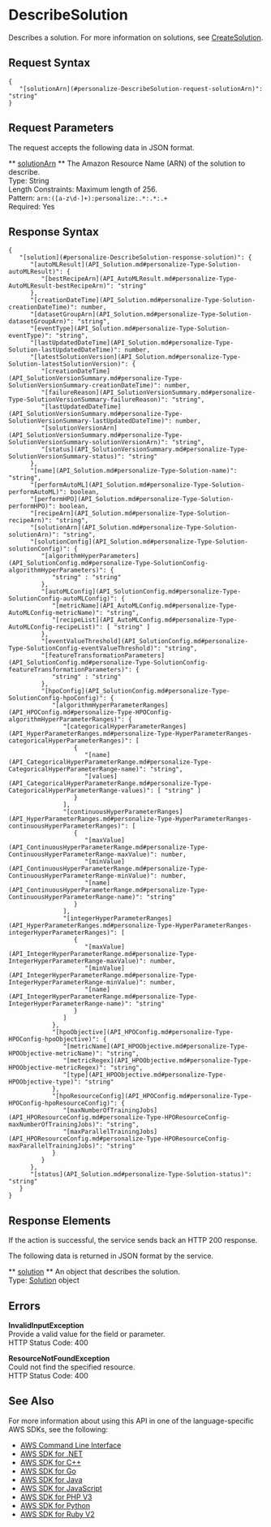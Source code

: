 # DescribeSolution<a name="API_DescribeSolution"></a>

Describes a solution\. For more information on solutions, see [CreateSolution](API_CreateSolution.md)\.

## Request Syntax<a name="API_DescribeSolution_RequestSyntax"></a>

```
{
   "[solutionArn](#personalize-DescribeSolution-request-solutionArn)": "string"
}
```

## Request Parameters<a name="API_DescribeSolution_RequestParameters"></a>

The request accepts the following data in JSON format\.

 ** [solutionArn](#API_DescribeSolution_RequestSyntax) **   <a name="personalize-DescribeSolution-request-solutionArn"></a>
The Amazon Resource Name \(ARN\) of the solution to describe\.  
Type: String  
Length Constraints: Maximum length of 256\.  
Pattern: `arn:([a-z\d-]+):personalize:.*:.*:.+`   
Required: Yes

## Response Syntax<a name="API_DescribeSolution_ResponseSyntax"></a>

```
{
   "[solution](#personalize-DescribeSolution-response-solution)": { 
      "[autoMLResult](API_Solution.md#personalize-Type-Solution-autoMLResult)": { 
         "[bestRecipeArn](API_AutoMLResult.md#personalize-Type-AutoMLResult-bestRecipeArn)": "string"
      },
      "[creationDateTime](API_Solution.md#personalize-Type-Solution-creationDateTime)": number,
      "[datasetGroupArn](API_Solution.md#personalize-Type-Solution-datasetGroupArn)": "string",
      "[eventType](API_Solution.md#personalize-Type-Solution-eventType)": "string",
      "[lastUpdatedDateTime](API_Solution.md#personalize-Type-Solution-lastUpdatedDateTime)": number,
      "[latestSolutionVersion](API_Solution.md#personalize-Type-Solution-latestSolutionVersion)": { 
         "[creationDateTime](API_SolutionVersionSummary.md#personalize-Type-SolutionVersionSummary-creationDateTime)": number,
         "[failureReason](API_SolutionVersionSummary.md#personalize-Type-SolutionVersionSummary-failureReason)": "string",
         "[lastUpdatedDateTime](API_SolutionVersionSummary.md#personalize-Type-SolutionVersionSummary-lastUpdatedDateTime)": number,
         "[solutionVersionArn](API_SolutionVersionSummary.md#personalize-Type-SolutionVersionSummary-solutionVersionArn)": "string",
         "[status](API_SolutionVersionSummary.md#personalize-Type-SolutionVersionSummary-status)": "string"
      },
      "[name](API_Solution.md#personalize-Type-Solution-name)": "string",
      "[performAutoML](API_Solution.md#personalize-Type-Solution-performAutoML)": boolean,
      "[performHPO](API_Solution.md#personalize-Type-Solution-performHPO)": boolean,
      "[recipeArn](API_Solution.md#personalize-Type-Solution-recipeArn)": "string",
      "[solutionArn](API_Solution.md#personalize-Type-Solution-solutionArn)": "string",
      "[solutionConfig](API_Solution.md#personalize-Type-Solution-solutionConfig)": { 
         "[algorithmHyperParameters](API_SolutionConfig.md#personalize-Type-SolutionConfig-algorithmHyperParameters)": { 
            "string" : "string" 
         },
         "[autoMLConfig](API_SolutionConfig.md#personalize-Type-SolutionConfig-autoMLConfig)": { 
            "[metricName](API_AutoMLConfig.md#personalize-Type-AutoMLConfig-metricName)": "string",
            "[recipeList](API_AutoMLConfig.md#personalize-Type-AutoMLConfig-recipeList)": [ "string" ]
         },
         "[eventValueThreshold](API_SolutionConfig.md#personalize-Type-SolutionConfig-eventValueThreshold)": "string",
         "[featureTransformationParameters](API_SolutionConfig.md#personalize-Type-SolutionConfig-featureTransformationParameters)": { 
            "string" : "string" 
         },
         "[hpoConfig](API_SolutionConfig.md#personalize-Type-SolutionConfig-hpoConfig)": { 
            "[algorithmHyperParameterRanges](API_HPOConfig.md#personalize-Type-HPOConfig-algorithmHyperParameterRanges)": { 
               "[categoricalHyperParameterRanges](API_HyperParameterRanges.md#personalize-Type-HyperParameterRanges-categoricalHyperParameterRanges)": [ 
                  { 
                     "[name](API_CategoricalHyperParameterRange.md#personalize-Type-CategoricalHyperParameterRange-name)": "string",
                     "[values](API_CategoricalHyperParameterRange.md#personalize-Type-CategoricalHyperParameterRange-values)": [ "string" ]
                  }
               ],
               "[continuousHyperParameterRanges](API_HyperParameterRanges.md#personalize-Type-HyperParameterRanges-continuousHyperParameterRanges)": [ 
                  { 
                     "[maxValue](API_ContinuousHyperParameterRange.md#personalize-Type-ContinuousHyperParameterRange-maxValue)": number,
                     "[minValue](API_ContinuousHyperParameterRange.md#personalize-Type-ContinuousHyperParameterRange-minValue)": number,
                     "[name](API_ContinuousHyperParameterRange.md#personalize-Type-ContinuousHyperParameterRange-name)": "string"
                  }
               ],
               "[integerHyperParameterRanges](API_HyperParameterRanges.md#personalize-Type-HyperParameterRanges-integerHyperParameterRanges)": [ 
                  { 
                     "[maxValue](API_IntegerHyperParameterRange.md#personalize-Type-IntegerHyperParameterRange-maxValue)": number,
                     "[minValue](API_IntegerHyperParameterRange.md#personalize-Type-IntegerHyperParameterRange-minValue)": number,
                     "[name](API_IntegerHyperParameterRange.md#personalize-Type-IntegerHyperParameterRange-name)": "string"
                  }
               ]
            },
            "[hpoObjective](API_HPOConfig.md#personalize-Type-HPOConfig-hpoObjective)": { 
               "[metricName](API_HPOObjective.md#personalize-Type-HPOObjective-metricName)": "string",
               "[metricRegex](API_HPOObjective.md#personalize-Type-HPOObjective-metricRegex)": "string",
               "[type](API_HPOObjective.md#personalize-Type-HPOObjective-type)": "string"
            },
            "[hpoResourceConfig](API_HPOConfig.md#personalize-Type-HPOConfig-hpoResourceConfig)": { 
               "[maxNumberOfTrainingJobs](API_HPOResourceConfig.md#personalize-Type-HPOResourceConfig-maxNumberOfTrainingJobs)": "string",
               "[maxParallelTrainingJobs](API_HPOResourceConfig.md#personalize-Type-HPOResourceConfig-maxParallelTrainingJobs)": "string"
            }
         }
      },
      "[status](API_Solution.md#personalize-Type-Solution-status)": "string"
   }
}
```

## Response Elements<a name="API_DescribeSolution_ResponseElements"></a>

If the action is successful, the service sends back an HTTP 200 response\.

The following data is returned in JSON format by the service\.

 ** [solution](#API_DescribeSolution_ResponseSyntax) **   <a name="personalize-DescribeSolution-response-solution"></a>
An object that describes the solution\.  
Type: [Solution](API_Solution.md) object

## Errors<a name="API_DescribeSolution_Errors"></a>

 **InvalidInputException**   
Provide a valid value for the field or parameter\.  
HTTP Status Code: 400

 **ResourceNotFoundException**   
Could not find the specified resource\.  
HTTP Status Code: 400

## See Also<a name="API_DescribeSolution_SeeAlso"></a>

For more information about using this API in one of the language\-specific AWS SDKs, see the following:
+  [AWS Command Line Interface](https://docs.aws.amazon.com/goto/aws-cli/personalize-2018-05-22/DescribeSolution) 
+  [AWS SDK for \.NET](https://docs.aws.amazon.com/goto/DotNetSDKV3/personalize-2018-05-22/DescribeSolution) 
+  [AWS SDK for C\+\+](https://docs.aws.amazon.com/goto/SdkForCpp/personalize-2018-05-22/DescribeSolution) 
+  [AWS SDK for Go](https://docs.aws.amazon.com/goto/SdkForGoV1/personalize-2018-05-22/DescribeSolution) 
+  [AWS SDK for Java](https://docs.aws.amazon.com/goto/SdkForJava/personalize-2018-05-22/DescribeSolution) 
+  [AWS SDK for JavaScript](https://docs.aws.amazon.com/goto/AWSJavaScriptSDK/personalize-2018-05-22/DescribeSolution) 
+  [AWS SDK for PHP V3](https://docs.aws.amazon.com/goto/SdkForPHPV3/personalize-2018-05-22/DescribeSolution) 
+  [AWS SDK for Python](https://docs.aws.amazon.com/goto/boto3/personalize-2018-05-22/DescribeSolution) 
+  [AWS SDK for Ruby V2](https://docs.aws.amazon.com/goto/SdkForRubyV2/personalize-2018-05-22/DescribeSolution) 
